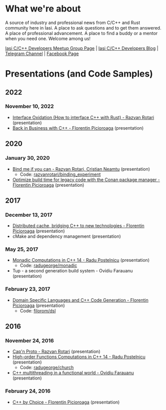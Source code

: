 # What we're about

A source of industry and professional news from C/C++ and Rust community here in Iasi. A place to ask questions and to get them answered. A place of professional advancement. A place to find a buddy or a mentor when you need one. Welcome among us!

[Iasi C/C++ Developers Meetup Group Page](https://www.meetup.com/iasi-c-cpp-developers-meetup/) | [Iasi C/C++ Developers Blog](https://iscpp.blogspot.com) | [Telegram Channel](http://t.me/iscpp) | [Facebook Page](https://www.facebook.com/iasicpp/)

# Presentations (and Code Samples)

## 2022

### November 10, 2022

* [Interface Oxidation (How to interface C++ with Rust) - Razvan Rotari](https://www.slideshare.net/ovidiuf/interface-oxidation) (presentation)
* [Back in Business with C++ -  Florentin Picioroaga](https://www.slideshare.net/ovidiuf/back-in-business-with-c) (presentation)

## 2020

### January 30, 2020

* [Bind me if you can - Razvan Rotari, Cristian Neamtu](https://www.slideshare.net/ovidiuf/bind-me-if-you-can) (presentation)
  * Code: [razvanrotari/binding_experiment](https://github.com/Iasi-C-CPP-Developers-Meetup/presentations-code-samples/tree/master/razvanrotari/binding_experiment)
* [Optimize build time for legacy code with the Conan package manager - Florentin Picioroaga](https://www.slideshare.net/ovidiuf/optimization-of-the-build-times-using-conan) (presentation)

## 2017

### December 13, 2017

* [Distributed cache, bridging C++ to new technologies - Florentin Picioroaga](https://www.slideshare.net/ovidiuf/distributed-cache-bridging-c-to-new-technologies-hazelcast) (presentation)
* cMake and dependency management (presentation)

### May 25, 2017

* [Monadic Computations in C++ 14 - Radu Postelnicu](https://www.slideshare.net/ovidiuf/monadic-computations-in-c14) (presentation)
  * Code: [radugeorge/monadic](https://github.com/Iasi-C-CPP-Developers-Meetup/presentations-code-samples/tree/master/radugeorge/monadic)
* Tup - a second generation build system - Ovidiu Farauanu (presentation)

### February 23, 2017

* [Domain Specific Languages and C++ Code Generation - Florentin Picioroaga](https://www.slideshare.net/ovidiuf/domain-specific-languages-and-c-code-generation) (presentation)
  * Code: [filorom/dsl](https://github.com/Iasi-C-CPP-Developers-Meetup/presentations-code-samples/tree/master/filorom/dsl)

## 2016

### November 24, 2016

* [Cap'n Proto - Razvan Rotari](http://www.slideshare.net/ovidiuf/capn-proto-c-developer-meetup-iasi)  (presentation)
* [High-order Functions Computations in C++ 14 - Radu Postelnicu](http://www.slideshare.net/ovidiuf/high-order-function-computations-in-c14-c-dev-meetup-iasi)  (presentation)
  * Code: [radugeorge/church](https://github.com/Iasi-C-CPP-Developers-Meetup/presentations-code-samples/tree/master/radugeorge/church)
* [C++ multithreading in a functional world - Ovidiu Farauanu](http://www.slideshare.net/ovidiuf/functional-patterns-for-c-multithreading-c-dev-meetup-iasi) (presentation)

### February 24, 2016

* [C++ by Choice - Florentin Picioroaga](https://www.slideshare.net/ovidiuf/florentin-picioroaga-c-by-choice) (presentation)

